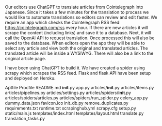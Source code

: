 Our editors use ChatGPT to translate articles from Cointelegraph into Japanese. Since it takes a few minutes for the translation to process we would like to automate translations so editors can review and edit faster. We require an app which checks the Cointelegraph RSS feed https://cointelegraph.com/rss every hour. If there are new articles it will scrape the content (including links) and save it to a database. Next, it will call the OpenAI API to request translation. Once processed this will also be saved to the database. When editors open the app they will be able to select any article and view both the original and translated articles. The translated article will be inside a WYSIWYG. There will also be a link to the original article page.

I have been using ChatGPT to build it. We have created a spider using scrapy which scrapes the RSS feed. Flask and flask API have been setup and deployed on Heroku.

Aptfile
Procfile
README.md
__init__.py
app.py
articles/__init__.py
articles/items.py
articles/pipelines.py
articles/settings.py
articles/spiders/__init__.py
articles/spiders/articles.py
articles/spiders/run_spider.py
celery_app.py
dummy_data.json
favicon.ico
init_db.py
remove_duplicates.py
requirements.txt
runtime.txt
scrapinghub.yml
scrapy.cfg
setup.py
static/main.js
templates/index.html
templates/layout.html
translate.py
translation_tasks.py